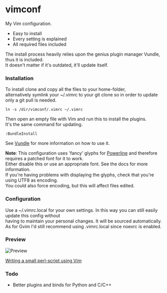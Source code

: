 vimconf
=======

My Vim configuration.
* Easy to install
* Every setting is explained
* All required files included

The install process heavily relies upon the genius plugin manager Vundle, 
thus it is included.  
It doesn't matter if it's outdated, it'll update itself.

### Installation
To install clone and copy all the files to your home-folder,   
alternatively symlink your ~/.vimrc to your git clone so in order to update
only a git pull is needed.  

    ln -s /dir/vimconf/.vimrc ~/.vimrc

Then open an empty file with Vim and run this to install the plugins.  
It's the same command for updating.  

    :BundleInstall

See [Vundle](https://github.com/gmarik/vundle) for more information on how 
to use it.

**Note**: This configuration uses 'fancy' glyphs for 
[Powerline](https://github.com/Lokaltog/vim-powerline) and therefore requires 
a patched font for it to work.  
Either disable this or use an appropriate font. See the docs for more 
information.  
If you're having problems with displaying the glyphs, check that you're using 
UTF8 as encoding.  
You could also force encoding, but this will affect files 
edited.

### Configuration
Use a ~/.vimrc.local for your own settings. In this way you can still easily 
update this config without  
having to maintain your personal changes. It will be sourced automatically.  
As for Gvim I'd still recommend using .vimrc.local since noexrc is enabled.

### Preview
![Preview](http://i.imgur.com/rdTew.png "Vim screenshot")

[Writing a small perl-script using Vim](http://youtu.be/DrzAuLsxgwU)

### Todo
* Better plugins and binds for Python and C/C++
